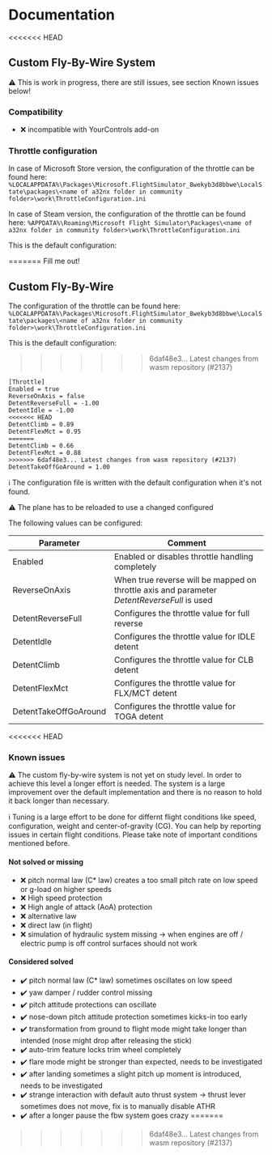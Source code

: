 # Documentation

<<<<<<< HEAD
## Custom Fly-By-Wire System

⚠️ This is work in progress, there are still issues, see section Known issues below!

### Compatibility

- :x: incompatible with YourControls add-on

### Throttle configuration

In case of Microsoft Store version, the configuration of the throttle can be found here:
`%LOCALAPPDATA%\Packages\Microsoft.FlightSimulator_8wekyb3d8bbwe\LocalState\packages\<name of a32nx folder in community folder>\work\ThrottleConfiguration.ini`

In case of Steam version, the configuration of the throttle can be found here:
`%APPDATA%\Roaming\Microsoft Flight Simulator\Packages\<name of a32nx folder in community folder>\work\ThrottleConfiguration.ini`

This is the default configuration:

=======
Fill me out!

## Custom Fly-By-Wire

The configuration of the throttle can be found here:
`%LOCALAPPDATA%\Packages\Microsoft.FlightSimulator_8wekyb3d8bbwe\LocalState\packages\<name of a32nx folder in community folder>\work\ThrottleConfiguration.ini`

This is the default configuration:
>>>>>>> 6daf48e3... Latest changes from wasm repository (#2137)
```
[Throttle]
Enabled = true
ReverseOnAxis = false
DetentReverseFull = -1.00
DetentIdle = -1.00
<<<<<<< HEAD
DetentClimb = 0.89
DetentFlexMct = 0.95
=======
DetentClimb = 0.66
DetentFlexMct = 0.88
>>>>>>> 6daf48e3... Latest changes from wasm repository (#2137)
DetentTakeOffGoAround = 1.00
```

ℹ️ The configuration file is written with the default configuration when it's not found.

⚠️ The plane has to be reloaded to use a changed configured

The following values can be configured:

| Parameter|Comment|
|----------|-------------|
| Enabled |  Enabled or disables throttle handling completely |
| ReverseOnAxis | When true reverse will be mapped on throttle axis and parameter *DetentReverseFull* is used  |
| DetentReverseFull | Configures the throttle value for full reverse |
| DetentIdle | Configures the throttle value for IDLE detent |
| DetentClimb | Configures the throttle value for CLB detent |
| DetentFlexMct | Configures the throttle value for FLX/MCT detent |
| DetentTakeOffGoAround | Configures the throttle value for TOGA detent |
<<<<<<< HEAD

### Known issues

⚠️ The custom fly-by-wire system is not yet on study level. In order to achieve this level a longer effort is needed. The system is a large improvement over the default implementation and there is no reason to hold it back longer than necessary.

ℹ️ Tuning is a large effort to be done for differnt flight conditions like speed, configuration, weight and center-of-gravity (CG). You can help by reporting issues in certain flight conditions. Please take note of important conditions mentioned before.

#### Not solved or missing

- :x: pitch normal law (C* law) creates a too small pitch rate on low speed or g-load on higher speeds
- :x: High speed protection
- :x: High angle of attack (AoA) protection
- :x: alternative law
- :x: direct law (in flight)
- :x: simulation of hydraulic system missing -> when engines are off / electric pump is off control surfaces should not work

#### Considered solved

- :heavy_check_mark: pitch normal law (C* law) sometimes oscillates on low speed
- :heavy_check_mark: yaw damper / rudder control missing
- :heavy_check_mark: pitch attitude protections can oscillate
- :heavy_check_mark: nose-down pitch attitude protection sometimes kicks-in too early
- :heavy_check_mark: transformation from ground to flight mode might take longer than intended (nose might drop after releasing the stick)
- :heavy_check_mark: auto-trim feature locks trim wheel completely
- :heavy_check_mark: flare mode might be stronger than expected, needs to be investigated
- :heavy_check_mark: after landing sometimes a slight pitch up moment is introduced, needs to be investigated
- :heavy_check_mark: strange interaction with default auto thrust system -> thrust lever sometimes does not move, fix is to manually disable ATHR
- :heavy_check_mark: after a longer pause the fbw system goes crazy
=======
>>>>>>> 6daf48e3... Latest changes from wasm repository (#2137)
